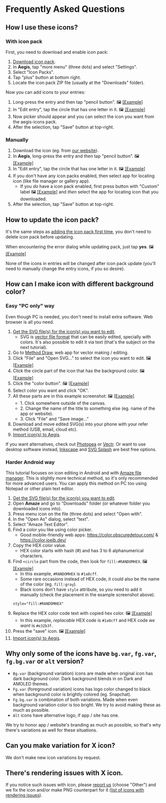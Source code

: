 # Frequently Asked Questions

## How I use these icons?

### With icon pack

First, you need to download and enable icon pack:

1. [Download icon pack](https://github.com/aegis-icons/aegis-icons/releases/latest).
2. In **Aegis**, tap "more menu" (three dots) and select "Settings".
3. Select "Icon Packs".
4. Tap "plus" button at bottom right.
5. Locate the icon pack ZIP file (usually at the "Downloads" folder).

Now you can add icons to your entries:

1. Long-press the entry and then tap "pencil button". 🖼 [[Example]](https://raw.githubusercontent.com/aegis-icons/misc/main/screenshots/faq_how-to-use-icons_001.png)
2. In "Edit entry", tap the circle that has one letter in it. 🖼 [[Example]](https://raw.githubusercontent.com/aegis-icons/misc/main/screenshots/faq_how-to-use-icons_002.png)
3. Now picker should appear and you can select the icon you want from the aegis-icons pack.
4. After the selection, tap "Save" button at top-right.

### Manually

1. Download the icon (eg. from [our website](https://aegis-icons.github.io/)).
2. In **Aegis**, long-press the entry and then tap "pencil button". 🖼 [[Example]](https://raw.githubusercontent.com/aegis-icons/misc/main/screenshots/faq_how-to-use-icons_001.png)
3. In "Edit entry", tap the circle that has one letter in it. 🖼 [[Example]](https://raw.githubusercontent.com/aegis-icons/misc/main/screenshots/faq_how-to-use-icons_002.png)
4. If you don't have any icon packs enabled, then select app for locating icon (like file manager or gallery app).
   - If you *do* have a icon pack enabled, first press button with "Custom" label 🖼 [[Example]](https://raw.githubusercontent.com/aegis-icons/misc/main/screenshots/faq_how-to-use-icons_003.png) and *then* select the app for locating icon that you downloaded.
5. After the selection, tap "Save" button at top-right.

## How to update the icon pack?

It's the same steps as [adding the icon pack first time](#with-icon-pack), you don't need to delete icon pack before updating.

When encountering the error dialog while updating pack, just tap **yes**. 🖼 [[Example]](https://raw.githubusercontent.com/aegis-icons/misc/main/screenshots/faq_how-to-update-icon-pack.png)

None of the icons in entries will be changed after icon pack update (you'll need to manually change the entry icons, if you so desire).

## How can I make icon with different background color?

### Easy "PC only" way

Even though PC is needed, you don't need to install extra software. Web browser is all you need.

1. [Get the SVG file(s) for the icon(s) you want to edit](https://aegis-icons.github.io/).
   - SVG is [vector file format](https://simple.wikipedia.org/wiki/Vector_graphics) that can  be easily edited, specially with colors. It's also possible to edit it via text (that's the subject on the next tutorial).
2. Go to [Method Draw](https://editor.method.ac/), web app for vector making / editing.
3. Click "File" and "Open SVG..." to select the icon you want to edit. 🖼 [[Example]](https://raw.githubusercontent.com/aegis-icons/misc/main/screenshots/faq_edit_icon_01-001.png)
4. Click the circle part of the icon that has the background color. 🖼 [[Example]](https://raw.githubusercontent.com/aegis-icons/misc/main/screenshots/faq_edit_icon_01-002.png)
5. Click the "color button". 🖼 [[Example]](https://raw.githubusercontent.com/aegis-icons/misc/main/screenshots/faq_edit_icon_01-003.png)
6. Select color you want and click "OK".
7. All these parts are in this example screenshot: 🖼 [[Example]](https://raw.githubusercontent.com/aegis-icons/misc/main/screenshots/faq_edit_icon_01-004.png)
   - 1\. Click somewhere outside of the canvas.
   - 2\. Change the name of the title to something else (eg. name of the app or website).
   - 3\. Click "File" and "Save image..."
8. Download and move edited SVG(s) into your phone with your refer method (USB, email, cloud etc).
9. [Import icon(s) to Aegis](#manually).

If you want alternatives, check out [Photopea](https://www.photopea.com/) or [Vectr](https://vectr.com/). Or want to use desktop software instead, [Inkscape](https://inkscape.org/) and [SVG Splash](https://www.svgsplash.com/) are best free options.

### Harder Android way

This tutorial focuses on icon editing in Android and with [Amaze file manager](https://github.com/TeamAmaze/AmazeFileManager#readme). This is slightly more technical method, so it's only recommended for more advanced users. You can apply this method on PC too using Notepad or other plain text editor.

1. [Get the SVG file(s) for the icon(s) you want to edit](https://aegis-icons.github.io/).
2. Open **Amaze** and go to "Downloads" folder (or whatever folder you downloaded icons into).
3. Press menu icon on the file (three dots) and select "Open with".
4. In the "Open As" dialog, select "text".
5. Select "Amaze Text Editor".
6. Find a color you like using color picker.
   - Good mobile-friendly web apps: https://color.obscuredetour.com/ & https://color.joelb.dev/
7. Copy the HEX color value.
   - HEX color starts with hash (#) and has 3 to 6 alphanumerical characters.
8. Find `<circle` part from the code, then look for `fill:#RANDOMHEX`. 🖼 [[Example]](https://raw.githubusercontent.com/aegis-icons/misc/main/screenshots/faq_edit_icon_02-001.png)
   - In this example, `#RANDOMHEX` is `#1a8cff`.
   - Some rare occasions instead of HEX code, it could also be the name of the color (eg. `fill:gray`).
   - Black icons don't have `style` attribute, so you need to add it manually (check the placement in the example screenshot above).
   ```
   style="fill:#RANDOMHEX"
   ```
9. Replace the HEX color code text with copied hex color. 🖼 [[Example]](https://raw.githubusercontent.com/aegis-icons/misc/main/screenshots/faq_edit_icon_02-002.png)
   - In this example, *replacable* HEX code is `#1a8cff` and HEX code *we want* is `#e32b3f`.
10. Press the "save" icon. 🖼 [[Example]](https://raw.githubusercontent.com/aegis-icons/misc/main/screenshots/faq_edit_icon_02-003.png)
11. [Import icon(s) to Aegis](#manually).

## Why only some of the icons have `bg.var`, `fg.var`, `fg.bg.var` or `alt` version?

- `Bg.var` (background variation) icons are made when original icon has dark background color. Dark background blends in on Dark and AMOLED themes.
- `Fg.var` (foreground variation) icons has logo color changed to black when background color is brightly colored (eg. Snapchat).
- `Fg.bg.var` is combination of both variations. Made when even background variation color is too bright. We try to avoid making these as much as possible.
- `Alt` icons have alternative logo, if app / site has one.

We try to honor app / website's branding as much as possible, so that's why there's variations as well for these situations.

## Can you make variation for X icon?

We don't make new icon variations by request.

## There's rendering issues with X icon.

If you notice such issues with icon, please [report us](https://github.com/aegis-icons/aegis-icons/issues/new/choose) (choose "Other") and we fix the icon and/or make PNG counterpart for it ([list of icons with rendering issues](/PNG/README.md)).